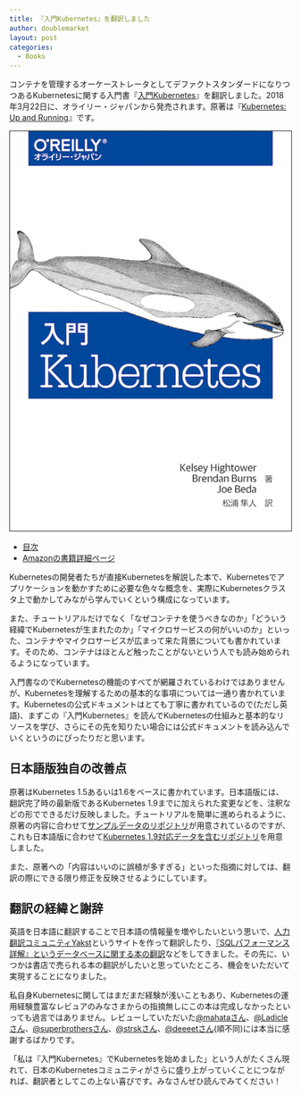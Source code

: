 ```yaml
---
title: 『入門Kubernetes』を翻訳しました
author: doublemarket
layout: post
categories:
  - Books
---
```


コンテナを管理するオーケーストレータとしてデファクトスタンダードになりつつあるKubernetesに関する入門書『[入門Kubernetes](https://www.oreilly.co.jp/books/9784873118406/)』を翻訳しました。2018年3月22日に、オライリー・ジャパンから発売されます。原著は『[Kubernetes: Up and Running](http://shop.oreilly.com/product/0636920043874.do)』です。

<center><img border="1" src="/images/2018-03-12-kubernetes-up-and-running/kubernetes-up-and-running.jpg"></center>

- [目次](https://www.oreilly.co.jp/books/9784873118406/#toc)
- [Amazonの書籍詳細ページ](https://www.amazon.co.jp/dp/4873118409/)

Kubernetesの開発者たちが直接Kubernetesを解説した本で、Kubernetesでアプリケーションを動かすために必要な色々な概念を、実際にKubernetesクラスタ上で動かしてみながら学んでいくという構成になっています。

また、チュートリアルだけでなく「なぜコンテナを使うべきなのか」「どういう経緯でKubernetesが生まれたのか」「マイクロサービスの何がいいのか」といった、コンテナやマイクロサービスが広まって来た背景についても書かれています。そのため、コンテナはほとんど触ったことがないという人でも読み始められるようになっています。

入門書なのでKubernetesの機能のすべてが網羅されているわけではありませんが、Kubernetesを理解するための基本的な事項については一通り書かれています。Kubernetesの公式ドキュメントはとても丁寧に書かれているので(ただし英語)、まずこの『入門Kubernetes』を読んでKubernetesの仕組みと基本的なリソースを学び、さらにその先を知りたい場合には公式ドキュメントを読み込んでいくというのにぴったりだと思います。

## 日本語版独自の改善点

原著はKubernetes 1.5あるいは1.6をベースに書かれています。日本語版には、翻訳完了時の最新版であるKubernetes 1.9までに加えられた変更などを、注釈などの形でできるだけ反映しました。チュートリアルを簡単に進められるように、原著の内容に合わせて[サンプルデータのリポジトリ](https://github.com/kubernetes-up-and-running/examples)が用意されているのですが、これも日本語版に合わせて[Kubernetes 1.9対応データを含むリポジトリ](https://github.com/doublemarket/kuar-examples-1-9)を用意しました。

また、原著への「内容はいいのに誤植が多すぎる」といった指摘に対しては、翻訳の際にできる限り修正を反映させるようにしています。

## 翻訳の経緯と謝辞

英語を日本語に翻訳することで日本語の情報量を増やしたいという思いで、[人力翻訳コミュニティYakst](https://yakst.com/ja)というサイトを作って翻訳したり、[『SQLパフォーマンス詳解』というデータベースに関する本の翻訳](http://b.l0g.jp/uncategorized/sql-performance-explained-ja/)などをしてきました。その先に、いつかは書店で売られる本の翻訳がしたいと思っていたところ、機会をいただいて実現することになりました。

私自身Kubernetesに関してはまだまだ経験が浅いこともあり、Kubernetesの運用経験豊富なレビュアのみなさまからの指摘無しにこの本は完成しなかったといっても過言ではありません。レビューしていただいた[@mahataさん](https://twitter.com/mahata)、[@Ladicleさん](https://twitter.com/ladicle)、[@superbrothersさん](https://twitter.com/superbrothers)、[@strskさん](https://twitter.com/strsk)、[@deeeetさん](https://twitter.com/deeeet)(順不同)には本当に感謝するばかりです。

「私は『入門Kubernetes』でKubernetesを始めました」という人がたくさん現れて、日本のKubernetesコミュニティがさらに盛り上がっていくことにつながれば、翻訳者としてこの上ない喜びです。みなさんぜひ読んでみてください！

